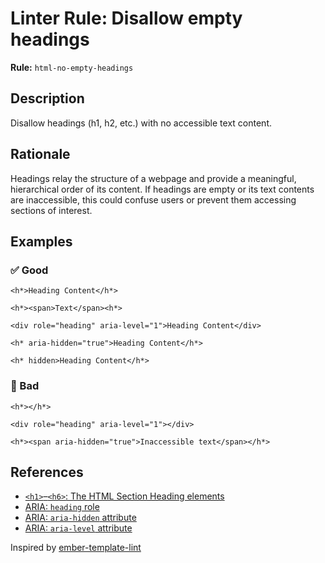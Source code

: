 # Linter Rule: Disallow empty headings

**Rule:** `html-no-empty-headings`

## Description

Disallow headings (h1, h2, etc.) with no accessible text content.

## Rationale

Headings relay the structure of a webpage and provide a meaningful, hierarchical order of its content. If headings are empty or its text contents are inaccessible, this could confuse users or prevent them accessing sections of interest.

## Examples

### ✅ Good

```erb
<h*>Heading Content</h*>
```

```erb
<h*><span>Text</span><h*>
```

```erb
<div role="heading" aria-level="1">Heading Content</div>
```

```erb
<h* aria-hidden="true">Heading Content</h*>
```

```erb
<h* hidden>Heading Content</h*>
```

### 🚫 Bad

```erb
<h*></h*>
```

```erb
<div role="heading" aria-level="1"></div>
```

```erb
<h*><span aria-hidden="true">Inaccessible text</span></h*>
```

## References

- [`<h1>`–`<h6>`: The HTML Section Heading elements](https://developer.mozilla.org/en-US/docs/Web/HTML/Reference/Elements/Heading_Elements)
- [ARIA: `heading` role](https://developer.mozilla.org/en-US/docs/Web/Accessibility/ARIA/Reference/Roles/heading_role)
- [ARIA: `aria-hidden` attribute](https://developer.mozilla.org/en-US/docs/Web/Accessibility/ARIA/Reference/Attributes/aria-hidden)
- [ARIA: `aria-level` attribute](https://developer.mozilla.org/en-US/docs/Web/Accessibility/ARIA/Reference/Attributes/aria-level)

Inspired by [ember-template-lint](https://github.com/ember-template-lint/ember-template-lint/blob/master/docs/rule/no-empty-headings.md)
